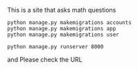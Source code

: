 This is a site that asks math questions

```
python manage.py makemigrations accounts
python manage.py makemigrations app
python manage.py makemigrations user
```

```
python manage.py runserver 8000
```
and
Please check the URL

